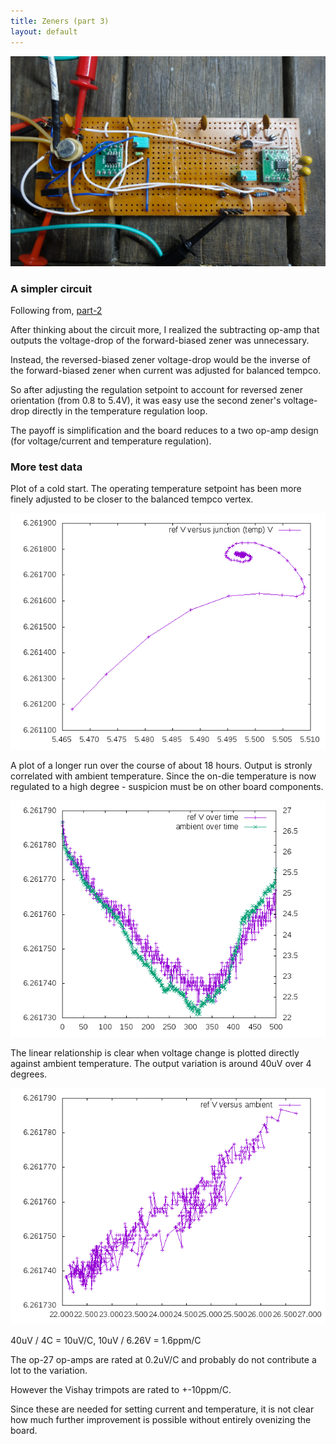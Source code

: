 ```yaml
---
title: Zeners (part 3)
layout: default
---
```



![board](/public/images/dw232/DSC02615.JPG)

### A simpler circuit

Following from, [part-2](/2017/01/07/dw232-circuit-2.html)


After thinking about the circuit more, I realized the subtracting op-amp that outputs the voltage-drop of the forward-biased zener was unnecessary.

Instead, the reversed-biased zener voltage-drop would be the inverse of the forward-biased zener when current was adjusted for balanced tempco. 

So after adjusting the regulation setpoint to account for reversed zener orientation (from 0.8 to 5.4V), it was easy use the second zener's voltage-drop directly in the temperature regulation loop.

The payoff is simplification and the board reduces to a two op-amp design (for voltage/current and temperature regulation).


### More test data
  
Plot of a cold start. The operating temperature setpoint has been more finely adjusted to be closer to the balanced tempco vertex. 

![plot](/public/images/dw232/run-08/output/plot-04.png)

A plot of a longer run over the course of about 18 hours. Output is stronly correlated with ambient temperature. Since the on-die temperature is now regulated to a high degree - suspicion must be on other board components.

![plot](/public/images/dw232/run-07/output/plot-01.png)

The linear relationship is clear when voltage change is plotted directly against ambient temperature. The output variation is around 40uV over 4 degrees.

![plot](/public/images/dw232/run-07/output/plot-03.png)


40uV / 4C = 10uV/C, 10uV / 6.26V = 1.6ppm/C

The op-27 op-amps are rated at 0.2uV/C and probably do not contribute a lot to the variation. 

However the Vishay trimpots are rated to +-10ppm/C. 

Since these are needed for setting current and temperature, it is not clear how much further improvement is possible without entirely ovenizing the board.


